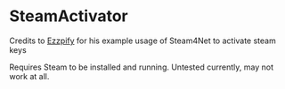 # SteamActivator
Credits to [Ezzpify](https://github.com/Ezzpify) for his example usage of Steam4Net to activate steam keys

Requires Steam to be installed and running.
Untested currently, may not work at all.
